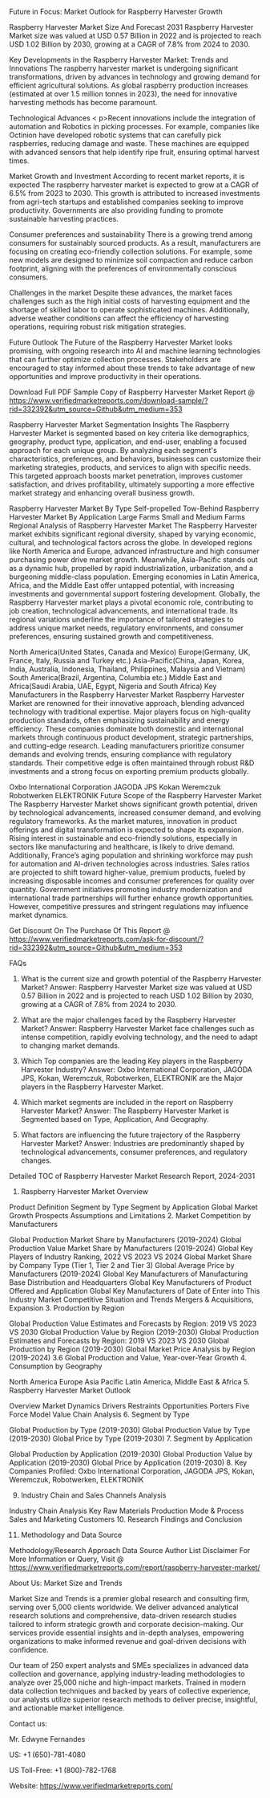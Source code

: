 Future in Focus: Market Outlook for Raspberry Harvester Growth


Raspberry Harvester Market Size And Forecast 2031
Raspberry Harvester Market size was valued at USD 0.57 Billion in 2022 and is projected to reach USD 1.02 Billion by 2030, growing at a CAGR of 7.8% from 2024 to 2030.

Key Developments in the Raspberry Harvester Market: Trends and Innovations
The raspberry harvester market is undergoing significant transformations, driven by advances in technology and growing demand for efficient agricultural solutions. As global raspberry production increases (estimated at over 1.5 million tonnes in 2023), the need for innovative harvesting methods has become paramount.

Technological Advances
< p>Recent innovations include the integration of automation and Robotics in picking processes. For example, companies like Octinion have developed robotic systems that can carefully pick raspberries, reducing damage and waste. These machines are equipped with advanced sensors that help identify ripe fruit, ensuring optimal harvest times.

Market Growth and Investment
According to recent market reports, it is expected The raspberry harvester market is expected to grow at a CAGR of 6.5% from 2023 to 2030. This growth is attributed to increased investments from agri-tech startups and established companies seeking to improve productivity. Governments are also providing funding to promote sustainable harvesting practices.

Consumer preferences and sustainability
There is a growing trend among consumers for sustainably sourced products. As a result, manufacturers are focusing on creating eco-friendly collection solutions. For example, some new models are designed to minimize soil compaction and reduce carbon footprint, aligning with the preferences of environmentally conscious consumers.

Challenges in the market
Despite these advances, the market faces challenges such as the high initial costs of harvesting equipment and the shortage of skilled labor to operate sophisticated machines. Additionally, adverse weather conditions can affect the efficiency of harvesting operations, requiring robust risk mitigation strategies.

Future Outlook
The Future of the Raspberry Harvester Market looks promising, with ongoing research into AI and machine learning technologies that can further optimize collection processes. Stakeholders are encouraged to stay informed about these trends to take advantage of new opportunities and improve productivity in their operations.

Download Full PDF Sample Copy of Raspberry Harvester Market Report @ https://www.verifiedmarketreports.com/download-sample/?rid=332392&utm_source=Github&utm_medium=353

Raspberry Harvester Market Segmentation Insights
The Raspberry Harvester Market is segmented based on key criteria like demographics, geography, product type, application, and end-user, enabling a focused approach for each unique group. By analyzing each segment's characteristics, preferences, and behaviors, businesses can customize their marketing strategies, products, and services to align with specific needs. This targeted approach boosts market penetration, improves customer satisfaction, and drives profitability, ultimately supporting a more effective market strategy and enhancing overall business growth.

Raspberry Harvester Market By Type
Self-propelled
Tow-Behind
Raspberry Harvester Market By Application
Large Farms
Small and Medium Farms
Regional Analysis of Raspberry Harvester Market
The Raspberry Harvester market exhibits significant regional diversity, shaped by varying economic, cultural, and technological factors across the globe. In developed regions like North America and Europe, advanced infrastructure and high consumer purchasing power drive market growth. Meanwhile, Asia-Pacific stands out as a dynamic hub, propelled by rapid industrialization, urbanization, and a burgeoning middle-class population. Emerging economies in Latin America, Africa, and the Middle East offer untapped potential, with increasing investments and governmental support fostering development. Globally, the Raspberry Harvester market plays a pivotal economic role, contributing to job creation, technological advancements, and international trade. Its regional variations underline the importance of tailored strategies to address unique market needs, regulatory environments, and consumer preferences, ensuring sustained growth and competitiveness.

North America(United States, Canada and Mexico)
Europe(Germany, UK, France, Italy, Russia and Turkey etc.)
Asia-Pacific(China, Japan, Korea, India, Australia, Indonesia, Thailand, Philippines, Malaysia and Vietnam)
South America(Brazil, Argentina, Columbia etc.)
Middle East and Africa(Saudi Arabia, UAE, Egypt, Nigeria and South Africa)
Key Manufacturers in the Raspberry Harvester Market
Raspberry Harvester Market are renowned for their innovative approach, blending advanced technology with traditional expertise. Major players focus on high-quality production standards, often emphasizing sustainability and energy efficiency. These companies dominate both domestic and international markets through continuous product development, strategic partnerships, and cutting-edge research. Leading manufacturers prioritize consumer demands and evolving trends, ensuring compliance with regulatory standards. Their competitive edge is often maintained through robust R&D investments and a strong focus on exporting premium products globally.

Oxbo International Corporation
JAGODA JPS
Kokan
Weremczuk
Robotwerken
ELEKTRONIK
Future Scope of the Raspberry Harvester Market
The Raspberry Harvester Market shows significant growth potential, driven by technological advancements, increased consumer demand, and evolving regulatory frameworks. As the market matures, innovation in product offerings and digital transformation is expected to shape its expansion. Rising interest in sustainable and eco-friendly solutions, especially in sectors like manufacturing and healthcare, is likely to drive demand. Additionally, France’s aging population and shrinking workforce may push for automation and AI-driven technologies across industries. Sales ratios are projected to shift toward higher-value, premium products, fueled by increasing disposable incomes and consumer preferences for quality over quantity. Government initiatives promoting industry modernization and international trade partnerships will further enhance growth opportunities. However, competitive pressures and stringent regulations may influence market dynamics.

Get Discount On The Purchase Of This Report @ https://www.verifiedmarketreports.com/ask-for-discount/?rid=332392&utm_source=Github&utm_medium=353

FAQs
1. What is the current size and growth potential of the Raspberry Harvester Market?
Answer: Raspberry Harvester Market size was valued at USD 0.57 Billion in 2022 and is projected to reach USD 1.02 Billion by 2030, growing at a CAGR of 7.8% from 2024 to 2030.

2. What are the major challenges faced by the Raspberry Harvester Market?
Answer: Raspberry Harvester Market face challenges such as intense competition, rapidly evolving technology, and the need to adapt to changing market demands.

3. Which Top companies are the leading Key players in the Raspberry Harvester Industry?
Answer: Oxbo International Corporation, JAGODA JPS, Kokan, Weremczuk, Robotwerken, ELEKTRONIK are the Major players in the Raspberry Harvester Market.

4. Which market segments are included in the report on Raspberry Harvester Market?
Answer: The Raspberry Harvester Market is Segmented based on Type, Application, And Geography.

5. What factors are influencing the future trajectory of the Raspberry Harvester Market?
Answer: Industries are predominantly shaped by technological advancements, consumer preferences, and regulatory changes.

Detailed TOC of Raspberry Harvester Market Research Report, 2024-2031
1. Raspberry Harvester Market Overview

Product Definition
Segment by Type
Segment by Application
Global Market Growth Prospects
Assumptions and Limitations
2. Market Competition by Manufacturers

Global Production Market Share by Manufacturers (2019-2024)
Global Production Value Market Share by Manufacturers (2019-2024)
Global Key Players of Industry Ranking, 2022 VS 2023 VS 2024
Global Market Share by Company Type (Tier 1, Tier 2 and Tier 3)
Global Average Price by Manufacturers (2019-2024)
Global Key Manufacturers of Manufacturing Base Distribution and Headquarters
Global Key Manufacturers of Product Offered and Application
Global Key Manufacturers of Date of Enter into This Industry
Market Competitive Situation and Trends
Mergers & Acquisitions, Expansion
3. Production by Region

Global Production Value Estimates and Forecasts by Region: 2019 VS 2023 VS 2030
Global Production Value by Region (2019-2030)
Global Production Estimates and Forecasts by Region: 2019 VS 2023 VS 2030
Global Production by Region (2019-2030)
Global Market Price Analysis by Region (2019-2024) 3.6 Global Production and Value, Year-over-Year Growth
4. Consumption by Geography

North America
Europe
Asia Pacific
Latin America, Middle East & Africa
5. Raspberry Harvester Market Outlook

Overview
Market Dynamics
Drivers
Restraints
Opportunities
Porters Five Force Model
Value Chain Analysis 
6. Segment by Type

Global Production by Type (2019-2030)
Global Production Value by Type (2019-2030)
Global Price by Type (2019-2030)
7. Segment by Application

Global Production by Application (2019-2030)
Global Production Value by Application (2019-2030)
Global Price by Application (2019-2030)
8. Key Companies Profiled: Oxbo International Corporation, JAGODA JPS, Kokan, Weremczuk, Robotwerken, ELEKTRONIK

9. Industry Chain and Sales Channels Analysis

Industry Chain Analysis
Key Raw Materials
Production Mode & Process
Sales and Marketing
Customers
10. Research Findings and Conclusion

11. Methodology and Data Source

Methodology/Research Approach
Data Source
Author List
Disclaimer
For More Information or Query, Visit @ https://www.verifiedmarketreports.com/report/raspberry-harvester-market/

About Us: Market Size and Trends

Market Size and Trends is a premier global research and consulting firm, serving over 5,000 clients worldwide. We deliver advanced analytical research solutions and comprehensive, data-driven research studies tailored to inform strategic growth and corporate decision-making. Our services provide essential insights and in-depth analyses, empowering organizations to make informed revenue and goal-driven decisions with confidence.

Our team of 250 expert analysts and SMEs specializes in advanced data collection and governance, applying industry-leading methodologies to analyze over 25,000 niche and high-impact markets. Trained in modern data collection techniques and backed by years of collective experience, our analysts utilize superior research methods to deliver precise, insightful, and actionable market intelligence.

Contact us:

Mr. Edwyne Fernandes

US: +1 (650)-781-4080

US Toll-Free: +1 (800)-782-1768

Website: https://www.verifiedmarketreports.com/
